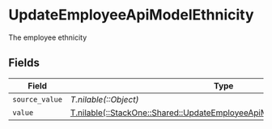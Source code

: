 # UpdateEmployeeApiModelEthnicity

The employee ethnicity


## Fields

| Field                                                                                                                                            | Type                                                                                                                                             | Required                                                                                                                                         | Description                                                                                                                                      |
| ------------------------------------------------------------------------------------------------------------------------------------------------ | ------------------------------------------------------------------------------------------------------------------------------------------------ | ------------------------------------------------------------------------------------------------------------------------------------------------ | ------------------------------------------------------------------------------------------------------------------------------------------------ |
| `source_value`                                                                                                                                   | *T.nilable(::Object)*                                                                                                                            | :heavy_minus_sign:                                                                                                                               | N/A                                                                                                                                              |
| `value`                                                                                                                                          | [T.nilable(::StackOne::Shared::UpdateEmployeeApiModelSchemasEthnicityValue)](../../models/shared/updateemployeeapimodelschemasethnicityvalue.md) | :heavy_minus_sign:                                                                                                                               | N/A                                                                                                                                              |